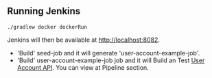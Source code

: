## Running Jenkins

`./gradlew docker dockerRun`

Jenkins will then be available at [http://localhost:8082](http://localhost:8082).

* 'Build' seed-job and it will generate 'user-account-example-job'. 
* 'Build' user-account-example-job job and it will Build an Test [User Account API](https://github.com/sabrieker/user-account-example). You can view at Pipeline section.